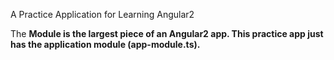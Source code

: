 A Practice Application for Learning Angular2

The <strong>Module<strong> is the largest piece of an Angular2 app. This practice app just has the application module (app-module.ts).
